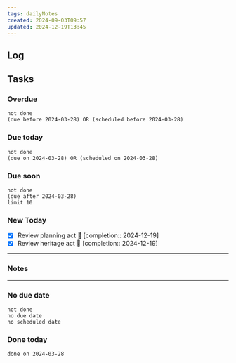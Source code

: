 ```yaml
---
tags: dailyNotes
created: 2024-09-03T09:57
updated: 2024-12-19T13:45
---
```

## Log


## Tasks
### Overdue
```tasks
not done
(due before 2024-03-28) OR (scheduled before 2024-03-28)
```

### Due today
```tasks
not done
(due on 2024-03-28) OR (scheduled on 2024-03-28)
```

### Due soon
```tasks
not done
(due after 2024-03-28)
limit 10
```

### New Today
- [x] Review planning act 🔺 [completion:: 2024-12-19]
- [x] Review heritage act 🔺 [completion:: 2024-12-19]
----
### Notes

----
### No due date
```tasks
not done
no due date
no scheduled date
```

### Done today
```tasks
done on 2024-03-28
```